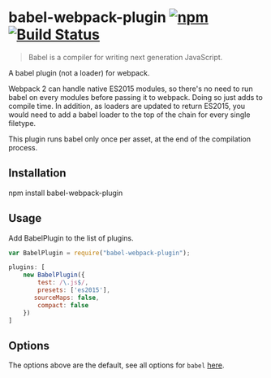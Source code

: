 # babel-webpack-plugin [![npm](https://img.shields.io/npm/v/babel-webpack-plugin.svg)](https://www.npmjs.com/package/babel-webpack-plugin)[![Build Status](https://travis-ci.org/simlrh/babel-webpack-plugin.svg?branch=master)](https://travis-ci.org/simlrh/babel-webpack-plugin)

>Babel is a compiler for writing next generation JavaScript.

A babel plugin (not a loader) for webpack.

Webpack 2 can handle native ES2015 modules, so there's no need to run babel on every modules before passing it to webpack. Doing so just adds to compile time. In addition, as loaders are updated to return ES2015, you would need to add a babel loader to the top of the chain for every single filetype.

This plugin runs babel only once per asset, at the end of the compilation process.

## Installation

   npm install babel-webpack-plugin

## Usage

Add BabelPlugin to the list of plugins. 

```js
var BabelPlugin = require("babel-webpack-plugin");

plugins: [
	new BabelPlugin({
		test: /\.js$/,
		presets: ['es2015'],
	   sourceMaps: false,
		compact: false
	})
]
```

## Options

The options above are the default, see all options for `babel` [here](http://babeljs.io/docs/usage/options/).
